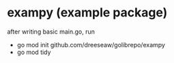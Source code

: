 # exampy (example package)

after writing basic main.go, run
- go mod init github.com/dreeseaw/golibrepo/exampy
- go mod tidy
